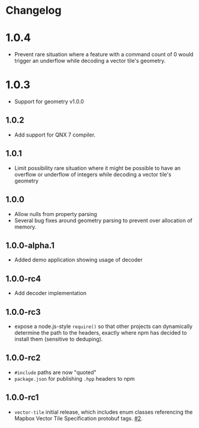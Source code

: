 # Changelog

# 1.0.4

- Prevent rare situation where a feature with a command count of 0 would trigger an underflow while decoding a vector tile's geometry.

# 1.0.3

- Support for geometry v1.0.0

## 1.0.2

- Add support for QNX 7 compiler.

## 1.0.1

- Limit possibility rare situation where it might be possible to have an overflow or underflow of integers while decoding a vector tile's geometry

## 1.0.0

- Allow nulls from property parsing
- Several bug fixes around geometry parsing to prevent over allocation of memory.

## 1.0.0-alpha.1

- Added demo application showing usage of decoder

## 1.0.0-rc4

- Add decoder implementation

## 1.0.0-rc3

- expose a node.js-style `require()` so that other projects can dynamically determine the path to the headers, exactly where npm has decided to install them (sensitive to deduping).

## 1.0.0-rc2

- `#include` paths are now "quoted"
- `package.json` for publishing `.hpp` headers to npm

## 1.0.0-rc1

- `vector-tile` initial release, which includes enum classes referencing the Mapbox Vector Tile Specification protobuf tags. [#2](https://github.com/mapbox/vector-tile/issues/2).
